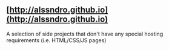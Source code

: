 ## [http://alssndro.github.io](http://alssndro.github.io)

A selection of side projects that don't have any special hosting requirements (i.e. HTML/CSS/JS pages)
